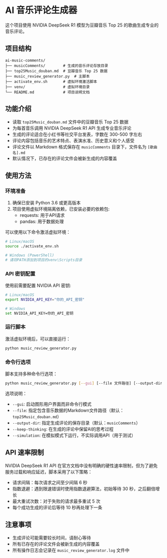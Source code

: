 # AI 音乐评论生成器

这个项目使用 NVIDIA DeepSeek R1 模型为豆瓣音乐 Top 25 的歌曲生成专业的音乐评论。

## 项目结构

```
ai-music-comments/
├── musicComments/        # 生成的音乐评论存放目录
├── top25Music_douban.md  # 豆瓣音乐 Top 25 数据
├── music_review_generator.py  # 主脚本
├── activate_env.sh       # 虚拟环境激活脚本
├── venv/                 # 虚拟环境目录
└── README.md             # 项目说明文档
```

## 功能介绍

- 读取 `top25Music_douban.md` 文件中的豆瓣音乐 Top 25 数据
- 为每首音乐调用 NVIDIA DeepSeek R1 API 生成专业音乐评论
- 生成的评论适合在小红书等社交平台发表，字数在 300-500 字左右
- 评论内容包括音乐的艺术特点、表演水准、历史意义和个人感受
- 评论文件以 Markdown 格式保存在 `musicComments` 目录下，文件名为 `[歌曲名].md`
- 默认情况下，已存在的评论文件会被新生成的内容覆盖

## 使用方法

### 环境准备

1. 确保已安装 Python 3.6 或更高版本
2. 项目使用虚拟环境隔离依赖，已安装必要的依赖包:
   - requests: 用于API请求
   - pandas: 用于数据处理

可以使用以下命令激活虚拟环境：

```bash
# Linux/macOS
source ./activate_env.sh

# Windows (PowerShell)
# 请将PATH添加到项目的venv\Scripts目录
```

### API 密钥配置

使用前需要配置 NVIDIA API 密钥:

```bash
# Linux/macOS
export NVIDIA_API_KEY="你的_API_密钥"

# Windows
set NVIDIA_API_KEY=你的_API_密钥
```

### 运行脚本

激活虚拟环境后，可以直接运行：

```bash
python music_review_generator.py
```

### 命令行选项

脚本支持多种命令行选项：

```bash
python music_review_generator.py [--gui] [--file 文件路径] [--output-dir 输出目录] [--keep-thinking] [--simulation]
```

选项说明：
- `--gui`: 启动图形用户界面而非命令行模式
- `--file`: 指定包含音乐数据的Markdown文件路径（默认：`top25Music_douban.md`）
- `--output-dir`: 指定生成评论的保存目录（默认：`musicComments`）
- `--keep-thinking`: 在生成的评论中保留AI的思考过程
- `--simulation`: 在模拟模式下运行，不实际调用API（用于测试）

## API 速率限制

NVIDIA DeepSeek R1 API 在官方文档中没有明确的硬性速率限制，但为了避免服务过载和响应延迟，脚本采用了以下策略：

- 请求间隔：每次请求之间至少间隔 6 秒
- 指数退避：遇到限速错误时使用指数退避算法，初始等待 30 秒，之后翻倍增长
- 最大重试次数：对于失败的请求最多重试 5 次
- 每个成功生成的评论后等待 10 秒再处理下一条

## 注意事项

- 生成评论可能需要较长时间，请耐心等待
- 所有已存在的评论文件会被新生成的内容覆盖
- 所有操作日志会记录在 `music_review_generator.log` 文件中 